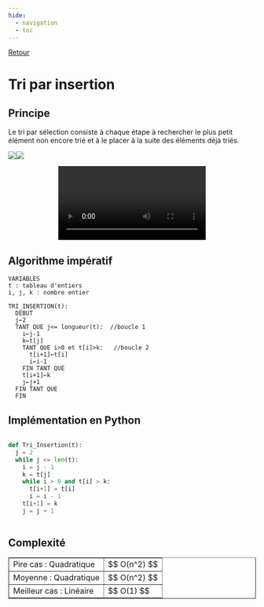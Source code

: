 ```yaml
---
hide:
  - navigation
  - toc
---
```


[Retour](../../)


# **Tri par insertion**

## Principe

Le tri par sélection consiste à chaque étape à rechercher le plus petit élément non encore trié et à le placer à la suite des éléments déjà triés.

<tab><tr><td>![](medias/Insertion.gif)</td><td>![](medias/insertion.png)</td></tr></tab>
<center><video controls>
  <source src="https://mickaelsasl.github.io/T/EP/memo/medias/insertion%20-%20Animation%20pygame.mp4" type="video/mp4">
  <p>Votre navigateur ne prend pas en charge les vidéos HTML5.
     Voici <a href="https://mickaelsasl.github.io/T/EP/memo/medias/insertion%20-%20Animation%20pygame.mp4">un lien pour télécharger la vidéo</a>.</p>
</video></iframe></center>

## Algorithme impératif

```
VARIABLES
t : tableau d'entiers
i, j, k : nombre entier

TRI_INSERTION(t):
  DEBUT
  j←2
  TANT QUE j<= longueur(t):  //boucle 1
    i←j-1
    k←t[j]
    TANT QUE i>0 et t[i]>k:   //boucle 2
      t[i+1]←t[i]
      i←i-1
    FIN TANT QUE
    t[i+1]←k
    j←j+1
  FIN TANT QUE
  FIN 
```

## Implémentation en Python

```Python

def Tri_Insertion(t):
  j = 2
  while j <= len(t):
    i = j - 1
    k = t[j]
    while i > 0 and t[i] > k:
      t[i+1] = t[i]
      i = i - 1
    t[i+1] = k
    j = j + 1
  
```


## Complexité

<table width="100%" border="1" cellspacing="1" cellpadding="5">
  <tr>
    <td>
    Pire cas : Quadratique
    </td>
    <td>
    $$ O(n^2) $$
    </td>
  </tr>
  <tr>
    <td>
    Moyenne : Quadratique
    </td>
    <td>
    $$ O(n^2) $$
    </td>
  </tr>
  <tr>
    <td>
    Meilleur cas : Linéaire
    </td>
    <td>
    $$ O(1) $$
    </td>
  </tr>
</table>